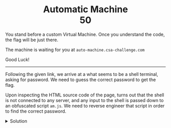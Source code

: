 <h1 align='center'>Automatic Machine <br>50</h1>
<p>You stand before a custom Virtual Machine.
Once you understand the code, the flag will be just there.

The machine is waiting for you at `auto-machine.csa-challenge.com`

Good Luck!</p>
___

<p>
Following the given link, we arrive at a what seems to be a shell terminal, asking for password.
We need to guess the correct password to get the flag.

Upon inspecting the HTML source code of the page, turns out that the shell is not connected to any server, and any 
input to the shell is passed down to an obfuscated script `am.js`.
We need to reverse engineer that script in order to find the correct password.

</p>

<details>
  <summary>Solution</summary>
  <p>
  To reverse the script, first of all I copied the javascript code into python, and then simply ran the script,
modified the script to take input a special class that I made to mimic a list, and in each iteration, that list 
initializes in each index (only when accessed by the script) an array with all possible characters, and while 
iterating, eliminating any character that cause the password check to fail.
In the end, the list would have 41 cells, and each cell contains exactly one possibility, printing those characters,
we get the flag:
  </p>
  
  <p>
  
`CSA{w0w_th4t_wa$_re@lly_s1mpLe_wasn7_1t}`

  </p>
  
Script reverse is in `solver.py`

</details>
